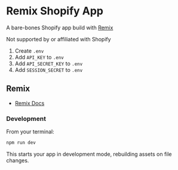 # Remix Shopify App

A bare-bones Shopify app build with [Remix](https://remix.run)

Not supported by or affiliated with Shopify

1. Create `.env`
2. Add `API_KEY` to `.env`
3. Add `API_SECRET_KEY` to `.env`
4. Add `SESSION_SECRET` to `.env`

## Remix

- [Remix Docs](https://remix.run/docs)

### Development

From your terminal:

```sh
npm run dev
```

This starts your app in development mode, rebuilding assets on file changes.

